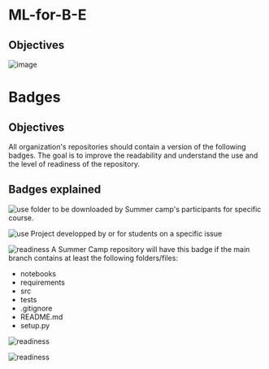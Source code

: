 # ML-for-B-E

## Objectives

				
![image](https://user-images.githubusercontent.com/9529168/181918450-24de40e6-e433-4383-8636-7b401e9ab05c.png)


# Badges

## Objectives

All organization's repositories should contain a version of the following badges. The goal is to improve the readability and understand the use and the level of readiness of the repository.

## Badges explained

![use](https://img.shields.io/badge/use-Summer%20Camp-green) folder to be downloaded by Summer camp's participants for specific course.

![use](https://img.shields.io/badge/use-Project-green) Project developped by or for students on a specific issue

![readiness](https://img.shields.io/badge/readiness-initialization-red) A Summer Camp repository will have this badge if the main branch contains at least the following folders/files:

- notebooks
- requirements
- src
- tests
- .gitignore
- README.md
- setup.py

![readiness](https://img.shields.io/badge/readiness-downloadable-red)

![readiness](https://img.shields.io/badge/readiness-fully%20implemented-red)
